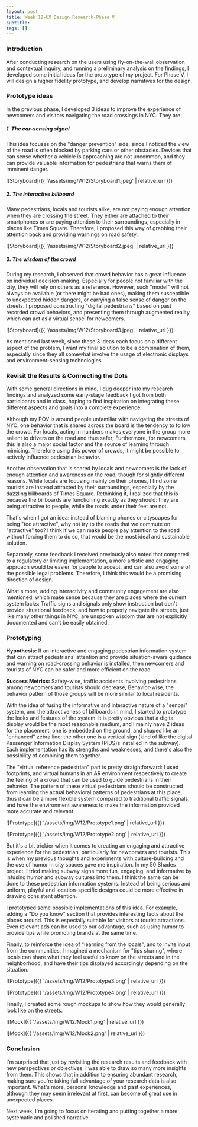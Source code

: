 ```yaml
---
layout: post
title: Week 12-UX Design Research-Phase V
subtitle: 
tags: []
---
```


### Introduction

After conducting research on the users using fly-on-the-wall observation and contextual inquiry, and running a preliminary analysis on the findings, I developed some initial ideas for the prototype of my project. For Phase V, I will design a higher fidelity prototype, and develop narratives for the design.

### Prototype ideas

In the previous phase, I developed 3 ideas to improve the experience of newcomers and visitors navigating the road crossings in NYC. They are:

##### 1. The car-sensing signal

This idea focuses on the "danger prevention" side, since I noticed the view of the road is often blocked by parking cars or other obstacles. Devices that can sense whether a vehicle is approaching are not uncommon, and they can provide valuable information for pedestrians that warns them of imminent danger.

![Storyboard]({{ '/assets/img/W12/Storyboard1.jpeg' | relative_url }})

##### 2. The interactive billboard

Many pedestrians, locals and tourists alike, are not paying enough attention when they are crossing the street. They either are attached to their smartphones or are paying attention to their surroundings, especially in places like Times Square. Therefore, I proposed this way of grabbing their attention back and providing warnings on road safety.

![Storyboard]({{ '/assets/img/W12/Storyboard2.jpeg' | relative_url }})

##### 3. The wisdom of the crowd

During my research, I observed that crowd behavior has a great influence on individual decision-making. Especially for people not familiar with the city, they will rely on others as a reference. However, such "model" will not always be available (or there might be bad ones), making them susceptible to unexpected hidden dangers, or carrying a false sense of danger on the streets. I proposed constructing "digital pedestrians" based on past recorded crowd behaviors, and presenting them through augmented reality, which can act as a virtual sensei for newcomers.

![Storyboard]({{ '/assets/img/W12/Storyboard3.jpeg' | relative_url }})

As mentioned last week, since these 3 ideas each focus on a different aspect of the problem, I want my final solution to be a combination of them, especially since they all somewhat involve the usage of electronic displays and environment-sensing technologies.

### Revisit the Results & Connecting the Dots

With some general directions in mind, I dug deeper into my research findings and analyzed some early-stage feedback I got from both participants and in class, hoping to find inspiration on integrating these different aspects and goals into a complete experience.

Although my POV is around people unfamiliar with navigating the streets of NYC, one behavior that is shared across the board is the tendency to follow the crowd. For locals, acting in numbers makes everyone in the group more salient to drivers on the road and thus safer; Furthermore, for newcomers, this is also a major social factor and the source of learning through mimicing. Therefore using this power of crowds, it might be possible to actively influence pedestrian behavior.

Another observation that is shared by locals and newcomers is the lack of enough attention and awareness on the road, though for slightly different reasons. While locals are focusing mainly on their phones, I find some tourists are instead attracted by their surroundings, especially by the dazzling billboards of Times Square. Rethinking it, I realized that this is because the billboards are functioning exactly as they should: they are being attractive to people, while the roads under their feet are not.

That's when I got an idea: instead of blaming phones or cityscapes for being "too attractive", why not try to the roads that we commute on "attractive" too? I think if we can make people pay attention to the road without forcing them to do so, that would be the most ideal and sustainable solution.

Separately, some feedback I received previously also noted that compared to a regulatory or limiting implementation, a more artistic and engaging approach would be easier for people to accept, and can also avoid some of the possible legal problems. Therefore, I think this would be a promising direction of design.

What's more, adding interactivity and community engagement are also mentioned, which make sense because they are places where the current system lacks: Traffic signs and signals only show instruction but don't provide situational feedback, and how to properly navigate the streets, just like many other things in NYC, are unspoken wisdom that are not explicitly documented and can't be easily obtained.

### Prototyping

**Hypothesis:** If an interactive and engaging pedestrian information system that can attract pedestrians' attention and provide situation-aware guidance and warning on road-crossing behavior is installed, then newcomers and tourists of NYC can be safer and more efficient on the road.

**Success Metrics:** Safety-wise, traffic accidents involving pedestrians among newcomers and tourists should decrease; Behavior-wise, the behavior pattern of those groups will be more similar to local residents.

With the idea of fusing the informative and interactive nature of a "senpai" system, and the attractiveness of billboards in mind, I started to prototype the looks and features of the system. It is pretty obvious that a digital display would be the most reasonable medium, and I mainly have 2 ideas for the placement: one is embedded on the ground, and shaped like an "enhanced" zebra line; the other one is a vertical sign (kind of like the digital Passenger Information Display System (PIDS)s installed in the subway). Each implementation has its strengths and weaknesses, and there's also the possibility of combining them together.

The "virtual reference pedestrian" part is pretty straightforward: I used footprints, and virtual humans in an AR environment respectively to create the feeling of a crowd that can be used to guide pedestrians in their behavior. The pattern of these virtual pedestrians should be constructed from learning the actual behavioral patterns of pedestrians at this place, thus it can be a more flexible system compared to traditional traffic signals, and have the environment awareness to make the information provided more accurate and relevant.

![Prototype]({{ '/assets/img/W12/Prototype1.png' | relative_url }})

![Prototype]({{ '/assets/img/W12/Prototype2.png' | relative_url }})

But it's a bit trickier when it comes to creating an engaging and attractive experience for the pedestrian, particularly for newcomers and tourists. This is when my previous thoughts and experiments with culture-building and the use of humor in city spaces gave me inspiration. In my 50 Shades project, I tried making subway signs more fun, engaging, and informative by infusing humor and subway cultures into them. I think the same can be done to these pedestrian information systems. Instead of being serious and uniform, playful and location-specific designs could be more effective in drawing consistent attention.

I prototyped some possible implementations of this idea. For example, adding a "Do you know" section that provides interesting facts about the places around. This is especially suitable for visitors at tourist attractions. Even relevant ads can be used to our advantage, such as using humor to provide tips while promoting brands at the same time.

Finally, to reinforce the idea of "learning from the locals", and to invite input from the communities, I imagined a mechanism for "tips sharing", where locals can share what they feel useful to know on the streets and in the neighborhood, and have their tips displayed accordingly depending on the situation.

![Prototype]({{ '/assets/img/W12/Prototype3.png' | relative_url }})

![Prototype]({{ '/assets/img/W12/Prototype4.png' | relative_url }})

Finally, I created some rough mockups to show how they would generally look like on the streets.

![Mock]({{ '/assets/img/W12/Mock1.png' | relative_url }})

![Mock]({{ '/assets/img/W12/Mock2.png' | relative_url }})

### Conclusion

I'm surprised that just by revisiting the research results and feedback with new perspectives or objectives, I was able to draw so many more insights from them. This shows that in addition to ensuring abundant research, making sure you're taking full advantage of your research data is also important. What's more, personal knowledge and past experiences, although they may seem irrelevant at first, can become of great use in unexpected places.

Next week, I'm going to focus on iterating and putting together a more systematic and polished narrative.
